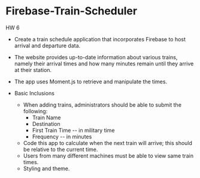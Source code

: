 # Firebase-Train-Scheduler
HW 6

* Create a train schedule application that incorporates Firebase to host arrival and departure data.
* The website provides up-to-date information about various trains, namely their arrival times and how many minutes remain until they arrive at their station.
* The app uses Moment.js to retrieve and manipulate the times.

* Basic Inclusions
    * When adding trains, administrators should be able to submit the following:
        * Train Name
        * Destination 
        * First Train Time -- in military time
        * Frequency -- in minutes
    * Code this app to calculate when the next train will arrive; this should be relative to the current time.
    * Users from many different machines must be able to view same train times.
    * Styling and theme.